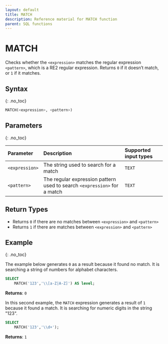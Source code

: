 ```yaml
---
layout: default
title: MATCH
description: Reference material for MATCH function
parent: SQL functions
---
```


# MATCH

Checks whether the `<expression>` matches the regular expression `<pattern>`, which is a RE2 regular expression.  Returns `0` if it doesn’t match, or `1` if it matches.

## Syntax
{: .no_toc}

```sql
MATCH(<expression>, <pattern>)
```
## Parameters 
{: .no_toc}

| Parameter   | Description                                    | Supported input types | 
| :----------- | :---------------------------------------------| :------------| 
| `<expression>`  | The string used to search for a match | `TEXT`  |
| `<pattern>` | The regular expression pattern used to search `<expression>` for a match | `TEXT` | 

## Return Types 

* Returns `0` if there are no matches between `<expression>` and `<pattern>`
* Returns `1` if there are matches between `<expression>` and `<pattern>`


## Example
{: .no_toc}

The example below generates `0` as a result because it found no match. It is searching a string of numbers for alphabet characters. 

```sql
SELECT
	MATCH('123','\\[a-Z|A-Z]') AS level;
```

**Returns**: `0`

In this second example, the `MATCH` expression generates a result of `1` because it found a match. It is searching for numeric digits in the string "123".

```sql
SELECT
	MATCH('123','\\d+');
```

**Returns**: `1`
